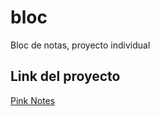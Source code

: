 # bloc
Bloc de notas, proyecto individual

## Link del proyecto
[Pink Notes](http://pinknotes.netlify.app/ "Pink Notes")